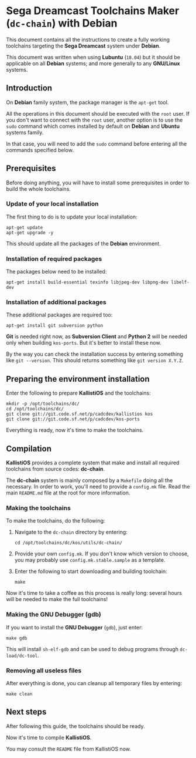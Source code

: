 # Sega Dreamcast Toolchains Maker (`dc-chain`) with Debian #

This document contains all the instructions to create a fully working
toolchains targeting the **Sega Dreamcast** system under **Debian**.

This document was written when using **Lubuntu** (`18.04`) but it should be
applicable on all **Debian** systems; and more generally to any **GNU/Linux**
systems.

## Introduction ##

On **Debian** family system, the package manager is the `apt-get` tool.

All the operations in this document should be executed with the `root` user. If 
you don't want to connect with the `root` user, another option is to use
the `sudo` command which comes installed by default on **Debian** and
**Ubuntu** systems family.

In that case, you will need to add the `sudo` command before entering all the
commands specified below.

## Prerequisites ##

Before doing anything, you will have to install some prerequisites in order to
build the whole toolchains.

### Update of your local installation ###

The first thing to do is to update your local installation:
```
apt-get update
apt-get upgrade -y	
```
This should update all the packages of the **Debian** environment.

### Installation of required packages ###

The packages below need to be installed:
```
apt-get install build-essential texinfo libjpeg-dev libpng-dev libelf-dev
```

### Installation of additional packages ###

These additional packages are required too:
```
apt-get install git subversion python
```
**Git** is needed right now, as **Subversion Client** and **Python 2** will be
needed only when building `kos-ports`. But it's better to install these now.

By the way you can check the installation success by entering something like
`git --version`. This should returns something like `git version X.Y.Z`.

## Preparing the environment installation ##

Enter the following to prepare **KallistiOS** and the toolchains:
```
mkdir -p /opt/toolchains/dc/
cd /opt/toolchains/dc/
git clone git://git.code.sf.net/p/cadcdev/kallistios kos
git clone git://git.code.sf.net/p/cadcdev/kos-ports
```
Everything is ready, now it's time to make the toolchains.

## Compilation ##

**KallistiOS** provides a complete system that make and install all required
toolchains from source codes: **dc-chain**.

The **dc-chain** system is mainly composed by a `Makefile` doing all the
necessary. In order to work, you'll need to provide a `config.mk` file. Read
the main `README.md` file at the root for more information.

### Making the toolchains ###

To make the toolchains, do the following:

1. Navigate to the `dc-chain` directory by entering:
	```
	cd /opt/toolchains/dc/kos/utils/dc-chain/
	```

2. Provide your own `config.mk`. If you don't know which version
   to choose, you may probably use `config.mk.stable.sample` as a template.

3. Enter the following to start downloading and building toolchain:
	```
	make
	```

Now it's time to take a coffee as this process is really long: several hours
will be needed to make the full toolchains!

### Making the GNU Debugger (gdb) ###

If you want to install the **GNU Debugger** (`gdb`), just enter:
```
make gdb
```
This will install `sh-elf-gdb` and can be used to debug programs through
`dc-load/dc-tool`.

### Removing all useless files ###

After everything is done, you can cleanup all temporary files by entering:
```
make clean
```
## Next steps ##

After following this guide, the toolchains should be ready.

Now it's time to compile **KallistiOS**.

You may consult the `README` file from KallistiOS now.
